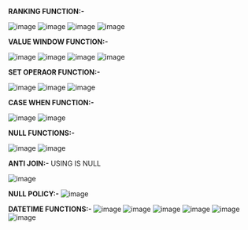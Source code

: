**RANKING FUNCTION:-**

![image](https://github.com/user-attachments/assets/ffaeaa28-09fc-4ef5-95d4-ec7faee6f3cc)
![image](https://github.com/user-attachments/assets/47d41496-7700-4623-be7e-01be1d993967)
![image](https://github.com/user-attachments/assets/c608ad59-a9ba-4e11-be5b-46bfb1320113)
![image](https://github.com/user-attachments/assets/b7f1a2d8-0838-496a-b4aa-36ae50507c66)

**VALUE WINDOW FUNCTION:-**

![image](https://github.com/user-attachments/assets/7014b93e-02ee-4df9-9198-4039c50956cf)
![image](https://github.com/user-attachments/assets/7e5c9b27-e3e5-475e-9c28-c028f7151b6c)
![image](https://github.com/user-attachments/assets/cf92603c-09c3-4821-912d-b0db45ef7464)
![image](https://github.com/user-attachments/assets/50c6a31a-1dfb-4582-a726-e8f150b4bcae)

**SET OPERAOR FUNCTION:-**

![image](https://github.com/user-attachments/assets/4180feac-104a-4c23-a818-835f05682c4e)
![image](https://github.com/user-attachments/assets/345f790b-7c1c-4912-9db6-b8d831fa4b23)
![image](https://github.com/user-attachments/assets/965896c3-1ac8-43e9-9ca3-345094739132)

**CASE WHEN FUNCTION:-**

![image](https://github.com/user-attachments/assets/c4ebd947-0c43-425c-b9e5-ab6142e92ef3)
![image](https://github.com/user-attachments/assets/3ec0d180-daa4-4a14-8970-985c37d34ac7)

**NULL FUNCTIONS:-**

![image](https://github.com/user-attachments/assets/22e4527e-f607-4aef-9c84-349f35b67246)
![image](https://github.com/user-attachments/assets/ac20a548-a12f-4851-b601-c08080c6420c)

__ANTI JOIN:-__ USING IS NULL

![image](https://github.com/user-attachments/assets/a7a45fdc-8ca2-4c98-9491-a514b24269ab)

**NULL POLICY:-**
![image](https://github.com/user-attachments/assets/a9c4ea56-40f4-4e1e-a578-847444a4ac6b)

**DATETIME FUNCTIONS:-**
![image](https://github.com/user-attachments/assets/6191792b-a3a2-4b13-8afc-d64e3acd01a6)
![image](https://github.com/user-attachments/assets/5af9327d-f075-41ba-b8b3-bb4b6fbca7e2)
![image](https://github.com/user-attachments/assets/fc500fff-a204-4016-bb00-f135a9021741)
![image](https://github.com/user-attachments/assets/f6f26a0b-9d55-4c8d-a45f-8e5313f04474)
![image](https://github.com/user-attachments/assets/da9da8ee-e940-445c-bce7-97f6abdec066)
![image](https://github.com/user-attachments/assets/11840fe0-113d-474b-83e7-ae30f8d5ae70)




